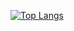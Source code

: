 [![Top Langs](https://github-readme-stats.vercel.app/api/top-langs/?username=nurgasemetey)](https://github.com/nurgasemetey/github-readme-stats)

